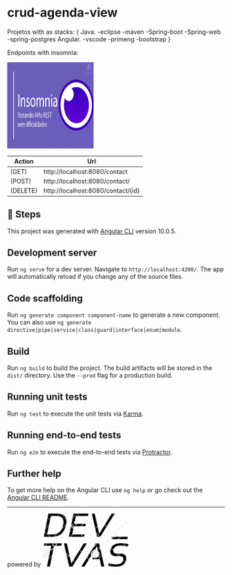# crud-agenda-view
Projetos with as stacks:
    { Java.
        -eclipse
        -maven
        -Spring-boot
        -Spring-web
        -spring-postgres
    Angular.
        -vscode
        -primeng
        -bootstrap
    }   

Endpoints with insomnia:

<p><img src="src/assets/insomnia.jpg"  width="200" height="200"></p>

Action  | Url
------------- | -------------
 (GET)  | http://localhost:8080/contact
 (POST) | http://localhost:8080/contact/
 (DELETE) |http://localhost:8080/contact/{id}



## 🚀 Steps

This project was generated with [Angular CLI](https://github.com/angular/angular-cli) version 10.0.5.

## Development server

Run `ng serve` for a dev server. Navigate to `http://localhost:4200/`. The app will automatically reload if you change any of the source files.

## Code scaffolding

Run `ng generate component component-name` to generate a new component. You can also use `ng generate directive|pipe|service|class|guard|interface|enum|module`.

## Build

Run `ng build` to build the project. The build artifacts will be stored in the `dist/` directory. Use the `--prod` flag for a production build.

## Running unit tests

Run `ng test` to execute the unit tests via [Karma](https://karma-runner.github.io).

## Running end-to-end tests

Run `ng e2e` to execute the end-to-end tests via [Protractor](http://www.protractortest.org/).

## Further help

To get more help on the Angular CLI use `ng help` or go check out the [Angular CLI README](https://github.com/angular/angular-cli/blob/master/README.md).

------------------------------------------------------------------------
powered by
<img src="src/assets/logo1.png">
